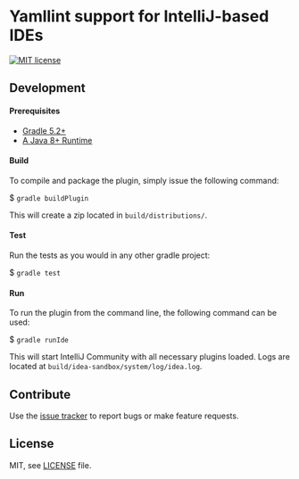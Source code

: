 # Yamllint support for IntelliJ-based IDEs

[![MIT license](https://img.shields.io/github/license/aesy/yamllint-intellij.svg?style=flat-square)](https://github.com/aesy/yamllint-intellij/blob/master/LICENSE)

## Development

#### Prerequisites

* [Gradle 5.2+](https://gradle.org/)
* [A Java 8+ Runtime](https://adoptopenjdk.net/)

#### Build

To compile and package the plugin, simply issue the following command:

$ `gradle buildPlugin`

This will create a zip located in `build/distributions/`.

#### Test

Run the tests as you would in any other gradle project:

$ `gradle test`

#### Run

To run the plugin from the command line, the following command can be used:

$ `gradle runIde`

This will start IntelliJ Community with all necessary plugins loaded. Logs are located at 
`build/idea-sandbox/system/log/idea.log`.

## Contribute
Use the [issue tracker](https://github.com/aesy/yamllint-intellij/issues) to report bugs or make feature requests. 

## License
MIT, see [LICENSE](/LICENSE) file.
